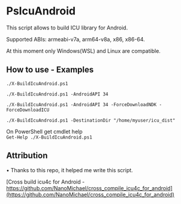 # PsIcuAndroid
This script allows to build ICU library for Android.

Supported ABIs: armeabi-v7a, arm64-v8a, x86, x86-64.  

At this moment only Windows(WSL) and Linux are compatible.

## How to use - Examples
`./X-BuildIcuAndroid.ps1`

`./X-BuildIcuAndroid.ps1 -AndroidAPI 34`

`./X-BuildIcuAndroid.ps1 -AndroidAPI 34 -ForceDownloadNDK -ForceDownloadICU`

`./X-BuildIcuAndroid.ps1 -DestinationDir "/home/myuser/icu_dist"`

On PowerShell get cmdlet help  
`Get-Help ./X-BuildIcuAndroid.ps1`

## Attribution

• Thanks to this repo, it helped me write this script.

[Cross build icu4c for Android - https://github.com/NanoMichael/cross_compile_icu4c_for_android](https://github.com/NanoMichael/cross_compile_icu4c_for_android)
